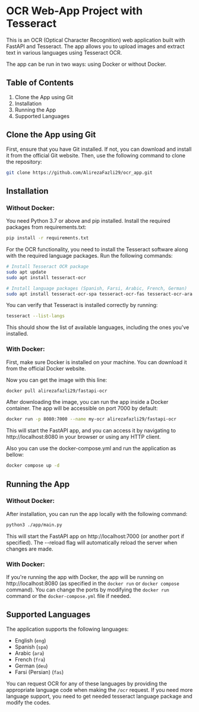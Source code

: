 # OCR Web-App Project with Tesseract
This is an OCR (Optical Character Recognition) web application built with FastAPI and Tesseract. The app allows you to upload images and extract text in various languages using Tesseract OCR.

The app can be run in two ways: using Docker or without Docker.

## Table of Contents
1. Clone the App using Git
2. Installation
3. Running the App
4. Supported Languages

## Clone the App using Git
First, ensure that you have Git installed. If not, you can download and install it from the official Git website.
Then, use the following command to clone the repository:
```bash
git clone https://github.com/AlirezaFazli29/ocr_app.git
```

## Installation

### Without Docker:

You need Python 3.7 or above and pip installed.
Install the required packages from requirements.txt: 

```bash
pip install -r requirements.txt
```
For the OCR functionality, you need to install the Tesseract software along with the required language packages. Run the following commands:

```bash
# Install Tesseract OCR package
sudo apt update
sudo apt install tesseract-ocr

# Install language packages (Spanish, Farsi, Arabic, French, German)
sudo apt install tesseract-ocr-spa tesseract-ocr-fas tesseract-ocr-ara tesseract-ocr-fra tesseract-ocr-deu
```
You can verify that Tesseract is installed correctly by running:

```bash
tesseract --list-langs
```
This should show the list of available languages, including the ones you've installed.

### With Docker:

First, make sure Docker is installed on your machine. You can download it from the official Docker website.

Now you can get the image with this line:

```bash
docker pull alirezafazli29/fastapi-ocr
```

After downloading the image, you can run the app inside a Docker container. The app will be accessible on port 7000 by default:

```bash
docker run -p 8080:7000 --name my-ocr alirezafazli29/fastapi-ocr
```

This will start the FastAPI app, and you can access it by navigating to http://localhost:8080 in your browser or using any HTTP client.

Also you can use the docker-compose.yml and run the application as bellow:

```bash
docker compose up -d
```

## Running the App

### Without Docker:
After installation, you can run the app locally with the following command:
```bash
python3 ./app/main.py
```
This will start the FastAPI app on http://localhost:7000 (or another port if specified). The --reload flag will automatically reload the server when changes are made.

### With Docker:

If you're running the app with Docker, the app will be running on http://localhost:8080 (as specified in the ```docker run``` or ```docker compose``` command). You can change the ports by modifying the ```docker run``` command or the ```docker-compose.yml``` file if needed.

## Supported Languages

The application supports the following languages:

- English (`eng`)
- Spanish (`spa`)
- Arabic (`ara`)
- French (`fra`)
- German (`deu`)
- Farsi (Persian) (`fas`)

You can request OCR for any of these languages by providing the appropriate language code when making the `/ocr` request.
If you need more language support, you need to get needed tesseract language package and modify the codes.
